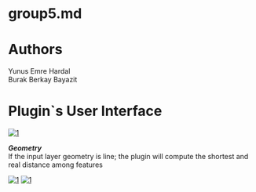 # group5.md

<h1> Authors </h1>
Yunus Emre Hardal <br>
Burak Berkay Bayazit

<h1>Plugin`s User Interface </h1>
<a href="https://imgbb.com/"><img src="https://i.ibb.co/LtL72t3/PLUGIN.png" alt="1" border="0" /></a>


***Geometry*** <br/>If the input layer geometry is line; the plugin will compute the shortest and real distance among features

<a href="https://imgbb.com/"><img src="https://i.ibb.co/pWM5grh/1.jpg" alt="1" border="0" /></a>
<a href="https://imgbb.com/"><img src="https://i.ibb.co/ThZjCjw/start.jpg" alt="1" border="0" /></a>

